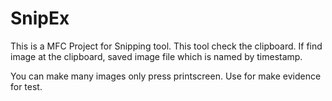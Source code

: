 # SnipEx

This is a MFC Project for Snipping tool.
This tool check the clipboard.
If find image at the clipboard, saved image file which is named by timestamp.

You can make many images only press printscreen.
Use for make evidence for test.
